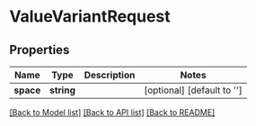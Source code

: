 # ValueVariantRequest

## Properties
Name | Type | Description | Notes
------------ | ------------- | ------------- | -------------
**space** | **string** |  | [optional] [default to '']

[[Back to Model list]](../../README.md#documentation-for-models) [[Back to API list]](../../README.md#documentation-for-api-endpoints) [[Back to README]](../../README.md)

